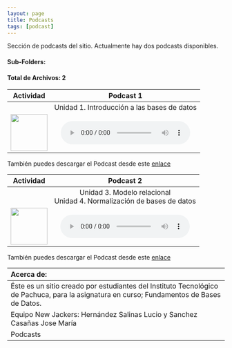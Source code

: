 ```yaml
---
layout: page
title: Podcasts
tags: [podcast]
---
```

Sección de podcasts del sitio. Actualmente hay dos podcasts disponibles.
#### Sub-Folders: 
#### Total de Archivos: 2

| Actividad | Podcast 1 | 
| :-------: | :------: | 
|   | Unidad 1. Introducción a las bases de datos      | 
|  <img src="https://basededatostec.github.io/img/01archivos.png" width="85" height="85"> | <audio src="https://basededatostec.github.io/img/podcast.mp3" controls="controls" type="audio/mpeg" preload="preload"></audio> | 

También puedes descargar el Podcast desde este [enlace](https://drive.google.com/uc?export=download&id=0B0tLjk4fF3eYc3Y2OWpPTlRDRm8 "clic para descargar la presentación") 

| Actividad | Podcast 2 | 
| :-------: | :------: | 
|   | Unidad 3. Modelo relacional<br>Unidad 4. Normalización de bases de datos      | 
|  <img src="https://basededatostec.github.io/img/01archivos.png" width="85" height="85"> | <audio src="https://basededatostec.github.io/img/podcast2.mp3" controls="controls" type="audio/mpeg" preload="preload"></audio> | 

También puedes descargar el Podcast desde este [enlace](https://drive.google.com/uc?export=download&id=0B0tLjk4fF3eYdkxfcGVDcHFaU2c "clic para descargar la presentación") 

|  Acerca de: | 
| :------ | 
| Éste es un sitio creado por estudiantes del Instituto Tecnológico de Pachuca, para la asignatura en curso; Fundamentos de Bases de Datos. | 
| Equipo New Jackers: Hernández Salinas Lucio y Sanchez Casañas Jose María |
| Podcasts |
